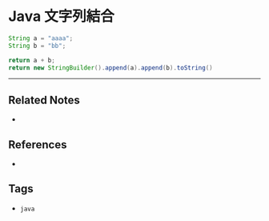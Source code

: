 # Java 文字列結合

```java
String a = "aaaa";
String b = "bb";

return a + b;
return new StringBuilder().append(a).append(b).toString()
```

---
## Related Notes
- 

## References
- 

## Tags
- `java` 